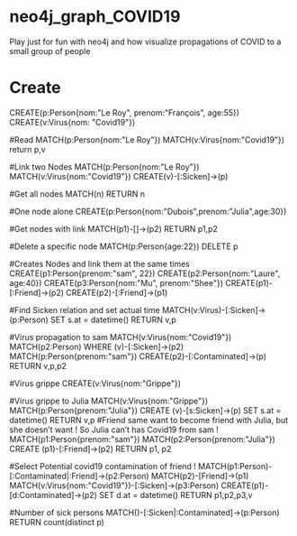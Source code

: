 # neo4j_graph_COVID19
Play just for fun with neo4j and how visualize propagations of COVID to a small group of people


# Create
CREATE(p:Person{nom:"Le Roy", prenom:"François", age:55})
CREATE(v:Virus{nom: "Covid19"})

#Read
MATCH(p:Person{nom:"Le Roy"})
MATCH(v:Virus{nom:"Covid19"}) 
return p,v

#Link two Nodes
MATCH(p:Person{nom:"Le Roy"})
MATCH(v:Virus{nom:"Covid19"})
CREATE(v)-[:Sicken]→(p)

#Get all nodes
MATCH(n) RETURN n

#One node alone
CREATE(p:Person{nom:"Dubois",prenom:"Julia",age:30})

#Get nodes with link
MATCH(p1)-[]->(p2) RETURN p1,p2

#Delete a specific node 
MATCH(p:Person{age:22}) DELETE p

#Creates Nodes and link them at the same times
CREATE(p1:Person{prenom:"sam", 22})
CREATE(p2:Person{nom:"Laure", age:40})
CREATE(p3:Person{nom:"Mu", prenom:"Shee"})
CREATE(p1)-[:Friend]->(p2)
CREATE(p2)-[:Friend]->(p1)

#Find Sicken relation and set actual time
MATCH(v:Virus)-[:Sicken]->(p:Person) 
SET s.at = datetime()
RETURN v,p

#Virus propagation to sam 
MATCH(v:Virus{nom:"Covid19"})
MATCH(p2:Person) WHERE (v)-[:Sicken]->(p2) 
MATCH(p:Person{prenom:"sam"})
CREATE(p2)-[:Contaminated]->(p)
RETURN v,p,p2

#Virus grippe
CREATE(v:Virus{nom:"Grippe"})

#Virus grippe to Julia
MATCH(v:Virus{nom:"Grippe"})
MATCH(p:Person{prenom:"Julia"})
CREATE (v)-[s:Sicken]->(p)
SET s.at = datetime()
RETURN v,p
#Friend same want to become friend with Julia, but she doesn’t want ! So Julia can’t has Covid19 from sam !
MATCH(p1:Person{prenom:"sam"})
MATCH(p2:Person{prenom:"Julia"})
CREATE (p1)-[:Friend]->(p2) 
RETURN p1, p2


#Select Potential covid19 contamination of friend !
MATCH(p1:Person)-[:Contaminated|:Friend]->(p2:Person)
MATCH(p2)-[Friend]->(p1)
MATCH(v:Virus{nom:"Covid19"})-[:Sicken]->(p3:Person) 
CREATE(p1)-[d:Contaminated]->(p2)
SET d.at = datetime()
RETURN p1,p2,p3,v

#Number of sick persons
MATCH()-[:Sicken|:Contaminated]->(p:Person) RETURN count(distinct p)
